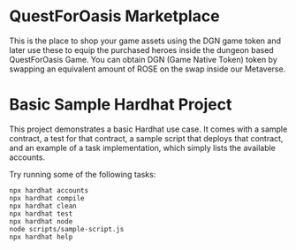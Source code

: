 # QuestForOasis Marketplace

This is the place to shop your game assets using the DGN game token and later use these to equip the purchased heroes inside the dungeon based QuestForOasis Game. You can obtain DGN (Game Native Token) token by swapping an equivalent amount of ROSE on the swap inside our Metaverse.

# Basic Sample Hardhat Project

This project demonstrates a basic Hardhat use case. It comes with a sample contract, a test for that contract, a sample script that deploys that contract, and an example of a task implementation, which simply lists the available accounts.

Try running some of the following tasks:

```shell
npx hardhat accounts
npx hardhat compile
npx hardhat clean
npx hardhat test
npx hardhat node
node scripts/sample-script.js
npx hardhat help
```
